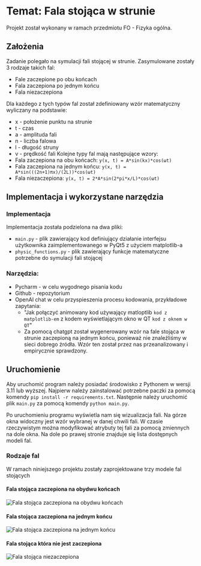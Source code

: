 # Temat: Fala stojąca w strunie
Projekt został wykonany w ramach przedmiotu FO - Fizyka ogólna.

## Założenia
Zadanie polegało na symulacji fali stojącej w strunie. Zasymulowane zostały 3 rodzaje takich fal:
- Fale zaczepione po obu końcach
- Fala zaczepiona po jednym końcu
- Fala niezaczepiona

Dla każdego z tych typów fal został zdefiniowany wzór matematyczny wyliczany na podstawie:
- x - położenie punktu na strunie
- t - czas
- a - amplituda fali
- n - liczba falowa
- l - długość struny
- v - prędkość fali
Kolejne typy fal mają następujące wzory:
- Fala zaczepiona na obu końcach: `y(x, t) = A*sin(kx)*cos(ωt)`
- Fala zaczepiona na jednym końcu: `y(x, t) = A*sin(((2n+1)πx)/(2L))*cos(ωt)`
- Fala niezaczepiona: `y(x, t) = 2*A*sin(2*pi*x/L)*cos(ωt)`

## Implementacja i wykorzystane narzędzia
### Implementacja
Implementacja została podzielona na dwa pliki:
- `main.py` - plik zawierający kod definiujący działanie interfejsu użytkownika zaimplementowanego w PyQt5 z użyciem matplotlib-a
- `physic_functions.py` - plik zawierający funkcje matematyczne potrzebne do symulacji fali stojącej
### Narzędzia:
- Pycharm - w celu wygodnego pisania kodu
- Github - repozytorium
- OpenAI chat w celu przyspieszenia procesu kodowania, przykładowe zapytania:
  - "Jak połączyć animowany kod używający matloptlib `kod z matplotlib-em` z kodem wyświetlającym okno w QT `kod z oknem w QT`"
  - Za pomocą chatgpt został wygenerowany wzór na fale stojąca w strunie zaczepioną na jednym końcu, ponieważ nie znaleźliśmy w sieci dobrego źródła. Wzór ten został przez nas przeanalizowany i empirycznie sprawdzony.

## Uruchomienie
Aby uruchomić program należy posiadać środowisko z Pythonem w wersji 3.11 lub wyższej. 
Najpierw należy zainstalować potrzebne paczki za pomocą komendy `pip install -r requirements.txt`.
Następnie należy uruchomić plik `main.py` za pomocą komendy `python main.py`.

Po uruchomieniu programu wyświetla nam się wizualizacja fali. Na górze okna widoczny jest wzór wybranej w danej chwili fali. W czasie rzeczywistym można modyfikować atrybuty tej fali za pomocą zmiennych na dole okna. Na dole po prawej stronie znajduje się lista dostępnych modeli fal.

### Rodzaje fal
W ramach niniejszego projektu zostały zaprojektowane trzy modele fal stojących

#### Fala stojąca zaczepiona na obydwu końcach
![Fala stojąca zaczepiona na obydwu końcach](documentation/standing_wave_fixed_on_both_ends.gif)

#### Fala stojąca zaczepiona na jednym końcu
![Fala stojąca zaczepiona na jednym końcu](documentation/standing_wave_fixed_on_one_end.gif)

#### Fala stojąca która nie jest zaczepiona
![Fala stojąca niezaczepiona](documentation/standing_wave_not_fixed.gif)
